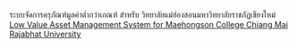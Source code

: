 ระบบจัดการครุภัณฑ์มูลค่าต่ำกว่าเกณฑ์ สำหรับ วิทยาลัยแม่ฮ่องสอนมหาวิทยาลัยราชภัฏเชียงใหม่
[Low Value Asset Management System for Maehongson College Chiang Mai Rajabhat University](The.md)